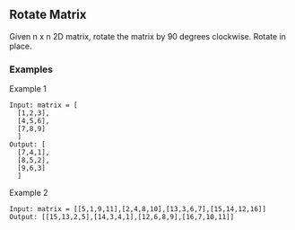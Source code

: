 ## Rotate Matrix

Given n x n 2D matrix, rotate the matrix by 90 degrees clockwise. Rotate in place.

### Examples

Example 1
```
Input: matrix = [
  [1,2,3],
  [4,5,6],
  [7,8,9]
  ]
Output: [
  [7,4,1],
  [8,5,2],
  [9,6,3]
  ]
```

Example 2
```
Input: matrix = [[5,1,9,11],[2,4,8,10],[13,3,6,7],[15,14,12,16]]
Output: [[15,13,2,5],[14,3,4,1],[12,6,8,9],[16,7,10,11]]
```
